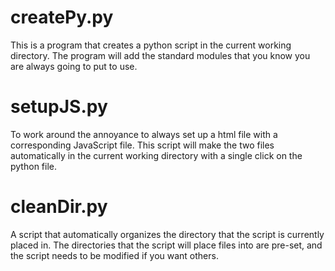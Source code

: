 # createPy.py
This is a program that creates a python script in the current working directory. The program will add the standard modules that you know you are always going to put to use.

# setupJS.py
To work around the annoyance to always set up a html file with a corresponding JavaScript file. This script will make the two files automatically in the current working directory
with a single click on the python file.

# cleanDir.py
A script that automatically organizes the directory that the script is currently placed in. The directories that the script will place files into are pre-set, and the script needs to be modified if you want others.